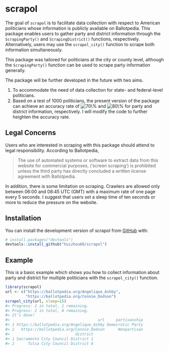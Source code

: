 
<!-- README.md is generated from README.Rmd. Please edit that file -->

# scrapol

<!-- badges: start -->
<!-- badges: end -->

The goal of `scrapol` is to facilitate data collection with respect to
American politicians whose information is publicly available on
Ballotpedia. This package enables users to gather party and district
information through the `ScrapingParty()` and `ScrapingDistrict()`
functions, respectively. Alternatively, users may use the
`scrapol_city()` function to scrape both information simultaneously.

This package was tailored for politicians at the city or county level,
although the `ScrapingParty()` function can be used to scrape party
information generally.

The package will be further developed in the future with two aims.

1.  To accommodate the need of data collection for state- and
    federal-level politicians.
2.  Based on a test of 1000 politicians, the present version of the
    package can achieve an accuracy rate of
    ![70\\%](https://latex.codecogs.com/png.image?%5Cdpi%7B110%7D&space;%5Cbg_white&space;70%5C%25 "70\%")
    and
    ![80\\%](https://latex.codecogs.com/png.image?%5Cdpi%7B110%7D&space;%5Cbg_white&space;80%5C%25 "80\%")
    for party and district information, respectively. I will modify the
    code to further heighten the accuracy rate.

## Legal Concerns

Users who are interested in scraping with this package should attend to
legal responsibility. According to Ballotpedia,

> The use of automated systems or software to extract data from this
> website for commercial purposes, (‘screen scraping’) is prohibited
> unless the third party has directly concluded a written license
> agreement with Ballotpedia.

In addition, there is some limitation on scraping. Crawlers are allowed
only between 06:00 and 08:45 UTC (GMT) with a maximum rate of one page
every 5 seconds. I suggest that users set a sleep time of ten seconds or
more to reduce the pressure on the website.

## Installation

You can install the development version of scrapol from
[GitHub](https://github.com/) with:

``` r
# install.packages("devtools")
devtools::install_github("huizhou68/scrapol")
```

## Example

This is a basic example which shows you how to collect information about
party and district for multiple politicians with the `scrapol_city()`
function.

``` r
library(scrapol)
url <- c("https://ballotpedia.org/Angelique_Ashby",
         "https://ballotpedia.org/Connie_Dodson")
scrapol_city(url, sleep=15)
#> Progress: 2 in total, 1 remaining. 
#> Progress: 2 in total, 0 remaining. 
#> It's done!
#>                                       url     partisanship
#> 1 https://ballotpedia.org/Angelique_Ashby Democratic Party
#> 2   https://ballotpedia.org/Connie_Dodson      Nonpartisan
#>                             district
#> 1 Sacramento City Council District 1
#> 2      Tulsa City Council District 6
```
